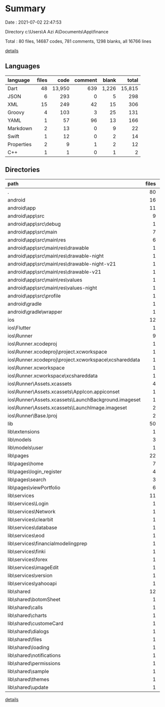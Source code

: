 # Summary

Date : 2021-07-02 22:47:53

Directory c:\Users\A Azi A\Documents\App\finance

Total : 80 files,  14687 codes, 781 comments, 1298 blanks, all 16766 lines

[details](details.md)

## Languages
| language | files | code | comment | blank | total |
| :--- | ---: | ---: | ---: | ---: | ---: |
| Dart | 48 | 13,950 | 639 | 1,226 | 15,815 |
| JSON | 6 | 293 | 0 | 5 | 298 |
| XML | 15 | 249 | 42 | 15 | 306 |
| Groovy | 4 | 103 | 3 | 25 | 131 |
| YAML | 1 | 57 | 96 | 13 | 166 |
| Markdown | 2 | 13 | 0 | 9 | 22 |
| Swift | 1 | 12 | 0 | 2 | 14 |
| Properties | 2 | 9 | 1 | 2 | 12 |
| C++ | 1 | 1 | 0 | 1 | 2 |

## Directories
| path | files | code | comment | blank | total |
| :--- | ---: | ---: | ---: | ---: | ---: |
| . | 80 | 14,687 | 781 | 1,298 | 16,766 |
| android | 16 | 267 | 44 | 38 | 349 |
| android\app | 11 | 221 | 43 | 26 | 290 |
| android\app\src | 9 | 92 | 40 | 11 | 143 |
| android\app\src\debug | 1 | 5 | 3 | 4 | 12 |
| android\app\src\main | 7 | 82 | 34 | 5 | 121 |
| android\app\src\main\res | 6 | 57 | 18 | 0 | 75 |
| android\app\src\main\res\drawable | 1 | 9 | 0 | 0 | 9 |
| android\app\src\main\res\drawable-night | 1 | 9 | 0 | 0 | 9 |
| android\app\src\main\res\drawable-night-v21 | 1 | 9 | 0 | 0 | 9 |
| android\app\src\main\res\drawable-v21 | 1 | 9 | 0 | 0 | 9 |
| android\app\src\main\res\values | 1 | 11 | 9 | 0 | 20 |
| android\app\src\main\res\values-night | 1 | 10 | 9 | 0 | 19 |
| android\app\src\profile | 1 | 5 | 3 | 2 | 10 |
| android\gradle | 1 | 5 | 1 | 1 | 7 |
| android\gradle\wrapper | 1 | 5 | 1 | 1 | 7 |
| ios | 12 | 403 | 2 | 12 | 417 |
| ios\Flutter | 1 | 26 | 0 | 1 | 27 |
| ios\Runner | 9 | 361 | 2 | 9 | 372 |
| ios\Runner.xcodeproj | 1 | 8 | 0 | 1 | 9 |
| ios\Runner.xcodeproj\project.xcworkspace | 1 | 8 | 0 | 1 | 9 |
| ios\Runner.xcodeproj\project.xcworkspace\xcshareddata | 1 | 8 | 0 | 1 | 9 |
| ios\Runner.xcworkspace | 1 | 8 | 0 | 1 | 9 |
| ios\Runner.xcworkspace\xcshareddata | 1 | 8 | 0 | 1 | 9 |
| ios\Runner\Assets.xcassets | 4 | 233 | 0 | 5 | 238 |
| ios\Runner\Assets.xcassets\AppIcon.appiconset | 1 | 122 | 0 | 1 | 123 |
| ios\Runner\Assets.xcassets\LaunchBackground.imageset | 1 | 52 | 0 | 1 | 53 |
| ios\Runner\Assets.xcassets\LaunchImage.imageset | 2 | 59 | 0 | 3 | 62 |
| ios\Runner\Base.lproj | 2 | 68 | 2 | 1 | 71 |
| lib | 50 | 13,950 | 639 | 1,228 | 15,817 |
| lib\extensions | 1 | 38 | 0 | 10 | 48 |
| lib\models | 3 | 6 | 26 | 9 | 41 |
| lib\models\user | 1 | 6 | 26 | 7 | 39 |
| lib\pages | 22 | 11,757 | 373 | 794 | 12,924 |
| lib\pages\home | 7 | 2,488 | 122 | 165 | 2,775 |
| lib\pages\login_register | 4 | 2,026 | 31 | 46 | 2,103 |
| lib\pages\search | 3 | 1,966 | 84 | 149 | 2,199 |
| lib\pages\viewPortfolio | 6 | 4,992 | 124 | 380 | 5,496 |
| lib\services | 11 | 772 | 183 | 259 | 1,214 |
| lib\services\Login | 1 | 192 | 13 | 50 | 255 |
| lib\services\Network | 1 | 46 | 1 | 9 | 56 |
| lib\services\clearbit | 1 | 23 | 2 | 8 | 33 |
| lib\services\database | 1 | 115 | 14 | 30 | 159 |
| lib\services\eod | 1 | 39 | 73 | 22 | 134 |
| lib\services\financialmodelingprep | 1 | 53 | 7 | 23 | 83 |
| lib\services\finki | 1 | 26 | 5 | 6 | 37 |
| lib\services\forex | 1 | 66 | 12 | 26 | 104 |
| lib\services\imageEdit | 1 | 55 | 2 | 20 | 77 |
| lib\services\version | 1 | 8 | 0 | 3 | 11 |
| lib\services\yahooapi | 1 | 149 | 54 | 62 | 265 |
| lib\shared | 12 | 1,284 | 56 | 151 | 1,491 |
| lib\shared\botomSheet | 1 | 93 | 4 | 8 | 105 |
| lib\shared\calls | 1 | 23 | 1 | 8 | 32 |
| lib\shared\charts | 1 | 254 | 24 | 36 | 314 |
| lib\shared\customeCard | 1 | 186 | 0 | 6 | 192 |
| lib\shared\dialogs | 1 | 145 | 2 | 5 | 152 |
| lib\shared\files | 1 | 36 | 2 | 10 | 48 |
| lib\shared\loading | 1 | 51 | 0 | 5 | 56 |
| lib\shared\notifications | 1 | 2 | 0 | 1 | 3 |
| lib\shared\permissions | 1 | 35 | 5 | 7 | 47 |
| lib\shared\sample | 1 | 168 | 3 | 12 | 183 |
| lib\shared\themes | 1 | 165 | 4 | 24 | 193 |
| lib\shared\update | 1 | 126 | 11 | 29 | 166 |

[details](details.md)
